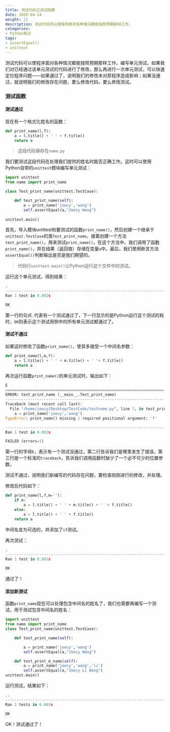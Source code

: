 ```yaml
---
title: 测试代码之测试函数
date: 2020-04-24
weight: 11
description: 测试代码可以使程序面对各种情况都能按照预期那样工作。
categories:
- Python笔记
tags:
- assertEqual()
- unittest
---
```


测试代码可以使程序面对各种情况都能按照预期那样工作。编写单元测试，如果我们对已经通过该单元测试的代码进行了修改，那么再进行一次单元测试，可以快速定位程序问题——如果通过了，说明我们的修改未对原程序造成影响；如果没通过，就说明我们的修改存在问题，要么修改代码，要么修改测试。

### 测试函数

#### 测试通过

现在有一个格式化姓名的函数：


```python
def print_name(l,f):
    a = l.title() + ' ' + f.title()
    return a

```

> 这段代码保存在`name.py`

我们要测试这段代码在处理我们提供的姓名时能否正确工作。这时可以使用Python自带的`unittest`模块编写单元测试：


```python
import unittest
from name import print_name

class Test_print_name(unittest.TestCase):

    def test_print_name(self):
        a = print_name('joecy','wang')
        self.assertEqual(a,"Joecy Wang")
        
unittest.main()
```
首先，导入模块unittest和要测试的函数`print_name()`，然后创建一个继承于`unittest.TestCase`的类`Test_print_name`，接着创建一个方法`test_print_name()`，用来测试`print_name()`，在这个方法中，我们调用了函数`print_name()`，并在结果（返回值）存储在变量`a`中。最后，我们使用断言方法`assertEqual()`判断输出是否是我们期望的。

> 代码行`unittest.main()`让Python运行这个文件中的测试。

运行这个单元测试，得到结果：


```python
.
----------------------------------------------------------------------
Ran 1 test in 0.002s

OK
```
第一行的句点`.`代表有一个测试通过了，下一行显示的是Python运行这个测试的耗时，`OK`则表示这个测试用例中的所有单元测试都通过了。

#### 测试不通过

如果这时修改了函数`print_name()`，使其多接受一个中间名参数：


```python
def print_name(l,m,f):
    a = l.title() + ' ' + m.title() + ' '+ f.title()
    return a
```
再次运行函数`print_name()`的单元测试时，输出如下：


```python
E
======================================================================
ERROR: test_print_name (__main__.Test_print_name)
----------------------------------------------------------------------
Traceback (most recent call last):
  File "/home/joecy/Desktop/TestCode/testname.py", line 7, in test_print_name
    a = print_name('joecy','wang')
TypeError: print_name() missing 1 required positional argument: 'f'

----------------------------------------------------------------------
Ran 1 test in 0.002s

FAILED (errors=1)

```
第一行的字母`E`，表示有一个测试没通过，第二行告诉我们是哪里发生了错误，第三行是一个标准的`traceback`，告诉我们调用函数时缺少了一个必不可少的位置参数。

测试不通过，说明我们新编写的代码存在问题，要检查刚刚进行的修改，并处理。

修改后代码如下：
```python
def print_name(l,f,m=''):
    if m:
        a = l.title() + ' ' + m.title() + ' '+ f.title()
    else:
        a = l.title() + ' ' + f.title()
    return a
```
中间名变为可选的，并添加了`if`测试。


再次测试：


```python
.
----------------------------------------------------------------------
Ran 1 test in 0.001s

OK

```
通过了！


#### 添加新测试

函数`print_name`现在可以处理包含中间名的姓名了，我们也需要再编写一个测试，用于测试包含中间名的姓名：


```python
import unittest
from name import print_name
class Test_print_name(unittest.TestCase):

    def test_print_name(self):

        a = print_name('joecy','wang')
        self.assertEqual(a,"Joecy Wang")

    def test_print_m_name(self):
        a = print_name('joecy','wang','li')
        self.assertEqual(a,"Joecy Li Wang")
unittest.main()

```
运行测试，结果如下：


```python
..
----------------------------------------------------------------------
Ran 2 tests in 0.003s

OK

```
OK！测试通过了！
